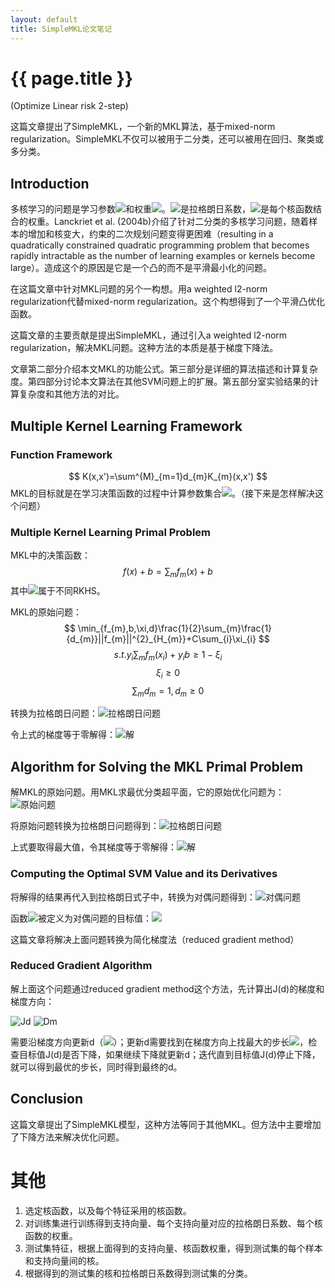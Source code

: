 ```yaml
---
layout: default
title: SimpleMKL论文笔记
---
```


# {{ page.title }}


<script type="text/javascript"
 src="http://cdn.mathjax.org/mathjax/latest/MathJax.js?config=TeX-AMS-MML_HTMLorMML">
</script>

(Optimize Linear risk 2-step)

这篇文章提出了SimpleMKL，一个新的MKL算法，基于mixed-norm regularization。SimpleMKL不仅可以被用于二分类，还可以被用在回归、聚类或多分类。

## Introduction

多核学习的问题是学习参数<img src="http://www.forkosh.com/mathtex.cgi? \alpha_{i}">和权重<img src="http://www.forkosh.com/mathtex.cgi? d_{m}">。<img src="http://www.forkosh.com/mathtex.cgi? \alpha_{i}">是拉格朗日系数，<img src="http://www.forkosh.com/mathtex.cgi? d_{m}">是每个核函数结合的权重。Lanckriet et al. (2004b)介绍了针对二分类的多核学习问题，随着样本的增加和核变大，约束的二次规划问题变得更困难（resulting in a quadratically constrained quadratic programming problem that becomes rapidly intractable as the number of learning examples or kernels become large）。造成这个的原因是它是一个凸的而不是平滑最小化的问题。


在这篇文章中针对MKL问题的另个一构想。用a weighted l2-norm regularization代替mixed-norm regularization。这个构想得到了一个平滑凸优化函数。

这篇文章的主要贡献是提出SimpleMKL，通过引入a weighted l2-norm regularization，解决MKL问题。这种方法的本质是基于梯度下降法。

文章第二部分介绍本文MKL的功能公式。第三部分是详细的算法描述和计算复杂度。第四部分讨论本文算法在其他SVM问题上的扩展。第五部分室实验结果的计算复杂度和其他方法的对比。

## Multiple Kernel Learning Framework

### Function Framework

$$
K(x,x')=\sum^{M}_{m=1}d_{m}K_{m}(x,x')
$$
MKL的目标就是在学习决策函数的过程中计算参数集合<img src="http://www.forkosh.com/mathtex.cgi? d_{m}">。（接下来是怎样解决这个问题）

### Multiple Kernel Learning Primal Problem

MKL中的决策函数：
$$
f(x)+b=\sum_{m}f_{m}(x)+b
$$
其中<img src="http://www.forkosh.com/mathtex.cgi? f_{m}">属于不同RKHS。

MKL的原始问题：
$$
\min_{f_{m},b,\xi,d}\frac{1}{2}\sum_{m}\frac{1}{d_{m}}||f_{m}||^{2}_{H_{m}}+C\sum_{i}\xi_{i}
$$
$$
s.t. y_{i}\sum_{m}f_{m}(x_{i})+y_{i}b\ge1-\xi_{i}
$$
$$
\xi_{i}\ge0
$$
$$
\sum_{m}d_{m}=1, d_{m}\ge0
$$

转换为拉格朗日问题：![拉格朗日问题](file:///Users/wangruchen/work/learningMaterials/MachineLearning/MultipleKernelLearning/figure/laSimpleMKL.png)

令上式的梯度等于零解得：![解](file:///Users/wangruchen/work/learningMaterials/MachineLearning/MultipleKernelLearning/figure/laSolveSimpleMKL.png)

## Algorithm for Solving the MKL Primal Problem

解MKL的原始问题。用MKL求最优分类超平面，它的原始优化问题为：![原始问题](file:///Users/wangruchen/work/learningMaterials/MachineLearning/MultipleKernelLearning/figure/SimpleMKLPrimal.png)

将原始问题转换为拉格朗日问题得到：![拉格朗日问题](file:///Users/wangruchen/work/learningMaterials/MachineLearning/MultipleKernelLearning/figure/laSimpleMKL.png)

上式要取得最大值，令其梯度等于零解得：![解](file:///Users/wangruchen/work/learningMaterials/MachineLearning/MultipleKernelLearning/figure/laSolveSimpleMKL.png)

### Computing the Optimal SVM Value and its Derivatives

将解得的结果再代入到拉格朗日式子中，转换为对偶问题得到：![对偶问题](file:///Users/wangruchen/work/learningMaterials/MachineLearning/MultipleKernelLearning/figure/dualSimpleMKL.png)

函数<img src="http://www.forkosh.com/mathtex.cgi? J(d)">被定义为对偶问题的目标值：![](file:///Users/wangruchen/work/learningMaterials/MachineLearning/MultipleKernelLearning/figure/JSimpleMKL.png)

这篇文章将解决上面问题转换为简化梯度法（reduced gradient method）

### Reduced Gradient Algorithm

<!--该算法迭代终止的条件有：duality gap, the KKT conditions, the variation of d between two consecutive steps or, even more simply, on a maximal number of iterations。这篇文章中采用的是duality gap（对偶间隙，指原始问题和对偶问题目标函数之间的差值）。-->

解上面这个问题通过reduced gradient method这个方法，先计算出J(d)的梯度和梯度方向：

![Jd](file:///Users/wangruchen/work/learningMaterials/MachineLearning/MultipleKernelLearning/figure/JdSimpleMKL.png)
![Dm](file:///Users/wangruchen/work/learningMaterials/MachineLearning/MultipleKernelLearning/figure/DmSimpleMKL.png)


需要沿梯度方向更新d（<img src="http://www.forkosh.com/mathtex.cgi? d \gets d+\gamma D">）；更新d需要找到在梯度方向上找最大的步长<img src="http://www.forkosh.com/mathtex.cgi? \gamma">，检查目标值J(d)是否下降，如果继续下降就更新d；迭代直到目标值J(d)停止下降，就可以得到最优的步长，同时得到最终的d。

<!--计算出梯度下降的方向：![梯度下降方向](file:///Users/wangruchen/work/learningMaterials/MachineLearning/MultipleKernelLearning/figure/desDirSimpleMKL.png)

然后找到梯度方向上的最大步长，检查此处的<img src="http://www.forkosh.com/mathtex.cgi? J(d)">是否下降。如果<img src="http://www.forkosh.com/mathtex.cgi? J(d)">下降，则更新d，令<img src="http://www.forkosh.com/mathtex.cgi? D_{v}=0">并归一化D。不断重复这个过程，直到<img src="http://www.forkosh.com/mathtex.cgi? J(d)">不再下降。在这一点，找到最优步长<img src="http://www.forkosh.com/mathtex.cgi? \gamma">.-->

## Conclusion

这篇文章提出了SimpleMKL模型，这种方法等同于其他MKL。但方法中主要增加了下降方法来解决优化问题。

# 其他

1. 选定核函数，以及每个特征采用的核函数。
2. 对训练集进行训练得到支持向量、每个支持向量对应的拉格朗日系数、每个核函数的权重。
3. 测试集特征，根据上面得到的支持向量、核函数权重，得到测试集的每个样本和支持向量间的核。
4. 根据得到的测试集的核和拉格朗日系数得到测试集的分类。

<!--### Connections With mixed-norm Regularization Formulation of MKL




**semi-infinite programming (SIP)**: an optimization problem with a finite number of variables and an infinite number of constraints, or an infinite number of variables and a finite number of constraints. 

**Reproducing Kernel Hilbert Space (RKHS，再生核希尔伯特空间)**: 内积空间，高维空间-->